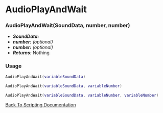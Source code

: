 # AudioPlayAndWait

### AudioPlayAndWait(SoundData, number, number)
- ***SoundData:*** 
- ***number:*** *(optional)* 
- ***number:*** *(optional)* 
- ***Returns:*** Nothing

### Usage

```Lua
AudioPlayAndWait(variableSoundData)
```

```Lua
AudioPlayAndWait(variableSoundData, variableNumber)
```

```Lua
AudioPlayAndWait(variableSoundData, variableNumber, variableNumber)
```



[Back To Scripting Documentation](../README.md)
